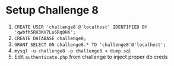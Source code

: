 # Setup Challenge 8

1. `CREATE USER 'challenge8'@'localhost' IDENTIFIED BY 'qwbfh5RH3KV7Lu6Rq0HK';`
2. `CREATE DATABASE challenge8;`
3. `GRANT SELECT ON challenge8.* TO 'challenge8'@'localhost';`
4. `mysql -u challenge8 -p challenge8 < dump.sql`
5. Edit `authenticate.php` from challenge to inject proper db creds
